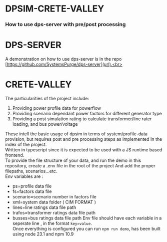 # DPSIM-CRETE-VALLEY
### How to use dps-server with pre/post processing

# DPS-SERVER
A demonstration on how to use dps-server is in the repo [https://github.com/SystemsPurge/dps-server](url).<br>

# CRETE-VALLEY
The particularities of the project include: <br>
1. Providing power profile data for powerflow
2. Providing scenario dependant power factors for different generator type
3. Providing a post simulation rating to calculate transformer/line rater loading, and bus power/voltage<br>

These intell the basic usage of dpsim in terms of system/profile-data provision, but requires post and pre processing steps as implemented
In the index of the project.<br>
Written in typescript since it is expected to be used with a JS runtime based frontend.<br>
To provide the file structure of your data, and run the demo in this repository, create a .env file in the root of the project
And add the proper filepaths, scenarios...etc.<br>
Env variables are :<br>
- ps=profile data file
- fs=factors data file
- scenario=scenario number in factors file
- xml=system data folder ( CIM FORMAT )
- lines=line ratings data file path
- trafos=transformer ratings data file path
- busses=bus ratings data file path
Env file should have each variable in a seperate line , in the format `key=value`.<br>
Once everything is configured you can run `npm run demo`, has been built using node 23.1 and npm 10.9
